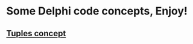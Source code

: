 # Some Delphi code concepts, Enjoy!
## [Tuples concept](https://github.com/errorcalc/DelphiConceptions/tree/master/tuples)
